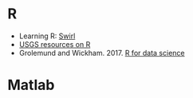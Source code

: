 # R
- Learning R: [Swirl](https://swirlstats.com/)
- [USGS resources on R](https://owi.usgs.gov/R/)
- Grolemund and Wickham. 2017. [R for data science](https://r4ds.had.co.nz/)
# Matlab

